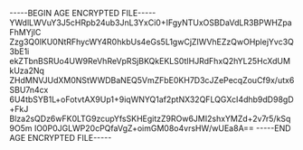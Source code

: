 -----BEGIN AGE ENCRYPTED FILE-----
YWdlLWVuY3J5cHRpb24ub3JnL3YxCi0+IFgyNTUxOSBDaVdLR3BPWHZpaFhMYjlC
Zzg3Q0lKU0NtRFhycWY4R0hkbUs4eGs5L1gwCjZIWVhEZzQwOHplejYvc3Q3bE1i
ekZTbnBSRUo4UW9ReVhReVpRSjBKQkEKLS0tIHJRdFhxQ2hYL25HcXdUMkUza2Nq
ZHdMNVJUdXM0NStWWDBaNEQ5VmZFbE0KH7D3cJZePecqZouCf9x/utx6SBU7n4cx
6U4tbSYB1L+oFotvtAX9Up1+9iqWNYQ1af2ptNX32QFLQGXcI4dhb9dD98gD+FkJ
Blza2sQDz6wFK0LTG9zcupYfsSKHEgitzZ9ROw6JMI2shxYMZd+2v7r5/kSq9O5m
IO0P0JGLWP20cPQfaVgZ+oimGM08o4vrsHW/wUEa8A==
-----END AGE ENCRYPTED FILE-----
